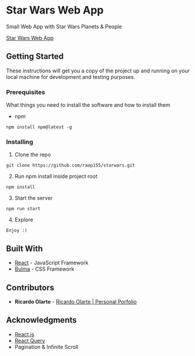 # Star Wars Web App

Small Web App with Star Wars Planets & People

[Star Wars Web App](https://pensive-jennings-f29536.netlify.app//)

## Getting Started

These instructions will get you a copy of the project up and running on your local machine for development and testing purposes.

### Prerequisites

What things you need to install the software and how to install them

- npm

```
npm install npm@latest -g
```

### Installing

1. Clone the repo

```
git clone https://github.com/raop155/starwars.git
```

2. Run npm install inside project root

```
npm install
```

3. Start the server

```
npm run start
```

4. Explore

```
Enjoy :)
```

## Built With

* [React](https://reactjs.org/) - JavaScript Framework
* [Bulma](https://bulma.io/) - CSS Framework

## Contributors

* **Ricardo Olarte** - [Ricardo Olarte | Personal Porfolio](https://raop155.com/)

## Acknowledgments

* [React.js](https://reactjs.org/)
* [React Query](https://react-query.tanstack.com/)
* Pagination & Infinite Scroll
